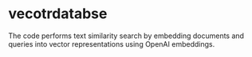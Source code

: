 # vecotrdatabse
The code performs text similarity search by embedding documents and queries into vector representations using OpenAI embeddings.
